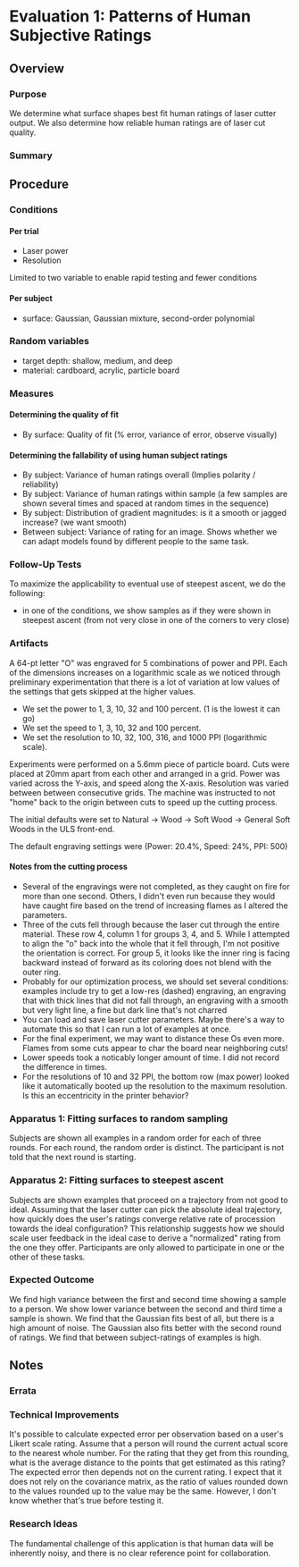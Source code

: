 # Evaluation 1: Patterns of Human Subjective Ratings

## Overview

### Purpose

We determine what surface shapes best fit human ratings of laser cutter output.
We also determine how reliable human ratings are of laser cut quality.

### Summary

## Procedure

### Conditions

#### Per trial

* Laser power
* Resolution

Limited to two variable to enable rapid testing and fewer conditions

#### Per subject

* surface: Gaussian, Gaussian mixture, second-order polynomial

### Random variables

* target depth: shallow, medium, and deep
* material: cardboard, acrylic, particle board

### Measures

#### Determining the quality of fit

* By surface: Quality of fit (% error, variance of error, observe visually)

#### Determining the fallability of using human subject ratings

* By subject: Variance of human ratings overall (Implies polarity / reliability)
* By subject: Variance of human ratings within sample (a few samples are shown several times and spaced at random times in the sequence)
* By subject: Distribution of gradient magnitudes: is it a smooth or jagged increase?  (we want smooth)
* Between subject: Variance of rating for an image.  Shows whether we can adapt models found by different people to the same task.

### Follow-Up Tests

To maximize the applicability to eventual use of steepest ascent, we do the following:
* in one of the conditions, we show samples as if they were shown in steepest ascent (from not very close in one of the corners to very close)

### Artifacts

A 64-pt letter "O" was engraved for 5 combinations of power and PPI.
Each of the dimensions increases on a logarithmic scale as we noticed through preliminary experimentation that there is a lot of variation at low values of the settings that gets skipped at the higher values.
* We set the power to 1, 3, 10, 32 and 100 percent. (1 is the lowest it can go)
* We set the speed to 1, 3, 10, 32 and 100 percent.
* We set the resolution to 10, 32, 100, 316, and 1000 PPI (logarithmic scale).

Experiments were performed on a 5.6mm piece of particle board.
Cuts were placed at 20mm apart from each other and arranged in a grid.
Power was varied across the Y-axis, and speed along the X-axis.
Resolution was varied between between consecutive grids.
The machine was instructed to not "home" back to the origin between cuts to speed up the cutting process.

The initial defaults  were set to Natural → Wood → Soft Wood → General Soft Woods in the ULS front-end.
<!--We kept the default speed.-->
The default engraving settings were (Power: 20.4%, Speed: 24%, PPI: 500)

#### Notes from the cutting process

* Several of the engravings were not completed, as they caught on fire for more than one second.  Others, I didn't even run because they would have caught fire based on the trend of increasing flames as I altered the parameters.
* Three of the cuts fell through because the laser cut through the entire material.  These row 4, column 1 for groups 3, 4, and 5.  While I attempted to align the "o" back into the whole that it fell through, I'm not positive the orientation is correct.  For group 5, it looks like the inner ring is facing backward instead of forward as its coloring does not blend with the outer ring.
* Probably for our optimization process, we should set several conditions: examples include try to get a low-res (dashed) engraving, an engraving that with thick lines that did not fall through, an engraving with a smooth but very light line, a fine but dark line that's not charred
* You can load and save laser cutter parameters.  Maybe there's a way to automate this so that I can run a lot of examples at once.
* For the final experiment, we may want to distance these Os even more.  Flames from some cuts appear to char the board near neighboring cuts!
* Lower speeds took a noticably longer amount of time.  I did not record the difference in times.
* For the resolutions of 10 and 32 PPI, the bottom row (max power) looked like it automatically booted up the resolution to the maximum resolution.  Is this an eccentricity in the printer behavior?

### Apparatus 1: Fitting surfaces to random sampling

Subjects are shown all examples in a random order for each of three rounds.
For each round, the random order is distinct.
The participant is not told that the next round is starting.

### Apparatus 2: Fitting surfaces to steepest ascent

Subjects are shown examples that proceed on a trajectory from not good to ideal.
Assuming that the laser cutter can pick the absolute ideal trajectory, how quickly does the user's ratings converge relative rate of procession towards the ideal configuration?
This relationship suggests how we should scale user feedback in the ideal case to derive a "normalized" rating from the one they offer.
Participants are only allowed to participate in one or the other of these tasks.

### Expected Outcome

We find high variance between the first and second time showing a sample to a person.
We show lower variance between the second and third time a sample is shown.
We find that the Gaussian fits best of all, but there is a high amount of noise.
The Gaussian also fits better with the second round of ratings.
We find that between subject-ratings of examples is high.

## Notes

### Errata

### Technical Improvements

It's possible to calculate expected error per observation based on a user's Likert scale rating.
Assume that a person will round the current actual score to the nearest whole number.
For the rating that they get from this rounding, what is the average distance to the points that get estimated as this rating?
The expected error then depends not on the current rating.
I expect that it does not rely on the covariance matrix, as the ratio of values rounded down to the values rounded up to the value may be the same.
However, I don't know whether that's true before testing it.

### Research Ideas

The fundamental challenge of this application is that human data will be inherently noisy, and there is no clear reference point for collaboration.
